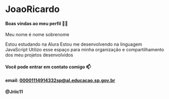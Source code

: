 # JoaoRicardo
#### Boas vindas ao meu perfil 💙💙
Meu nome é nome sobrenome

Estou estudando na Alura
Estou me desenvolvendo na linguagem JavaScript
Utilizo esse espaço para minha organização e compartilhamento dos meu projetos desenvolvidos

#### Você pode entrar em contato comigo 📫
 
#### email: 00001114914332sp@al.educacao.sp.gov.br

#### @Jriic11
